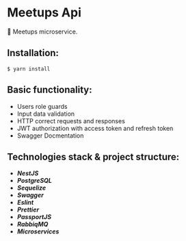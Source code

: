 # Meetups Api

🎉 Meetups microservice.

## Installation:

```
$ yarn install
```

## Basic functionality:

-   Users role guards
-   Input data validation
-   HTTP correct requests and responses
-   JWT authorization with access token and refresh token
-   Swagger Docmentation

## Technologies stack & project structure:

-   **_NestJS_**
-   **_PostgreSQL_**
-   **_Sequelize_**
-   **_Swagger_**
-   **_Eslint_**
-   **_Prettier_**
-   **_PassportJS_**
-   **_RabbiqMQ_**
-   **_Microservices_**
